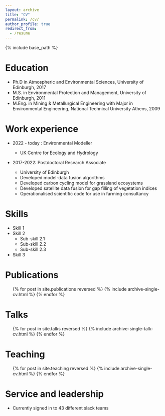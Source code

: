 ```yaml
---
layout: archive
title: "CV"
permalink: /cv/
author_profile: true
redirect_from:
  - /resume
---
```


{% include base_path %}

Education
======
* Ph.D in Atmospheric and Environmental Sciences, University of Edinburgh, 2017
* M.S. in Environmental Protection and Management, University of Edinburgh, 2011
* M.Eng. in Mining & Metallurgical Engineering with Major in Environmental Engineering, National Technical University Athens, 2009
 
Work experience
======

* 2022 - today : Environmental Modeller 
  * UK Centre for Ecology and Hydrology 

* 2017-2022: Postdoctoral Research Associate
  * University of Edinburgh
  * Developed  model-data fusion algorithms
  * Developed carbon cycling model for grassland ecosystems
  * Developed satellite data fusion for gap filling of vegetation indices 
  * Operationalised scientific code for use in farming consultancy
    
  
Skills
======
* Skill 1
* Skill 2
  * Sub-skill 2.1
  * Sub-skill 2.2
  * Sub-skill 2.3
* Skill 3

Publications
======
  <ul>{% for post in site.publications reversed %}
    {% include archive-single-cv.html %}
  {% endfor %}</ul>
  
Talks
======
  <ul>{% for post in site.talks reversed %}
    {% include archive-single-talk-cv.html  %}
  {% endfor %}</ul>
  
Teaching
======
  <ul>{% for post in site.teaching reversed %}
    {% include archive-single-cv.html %}
  {% endfor %}</ul>
  
Service and leadership
======
* Currently signed in to 43 different slack teams
